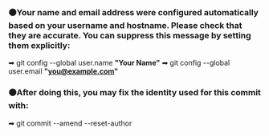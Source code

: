 ### ⚫Your name and email address were configured automatically based on your username and hostname. Please check that they are accurate. You can suppress this message by setting them explicitly:

➡   git config --global user.name **"Your Name"**
➡   git config --global user.email **"you@example.com"**


### ⚫After doing this, you may fix the identity used for this commit with:

➡   git commit --amend --reset-author
